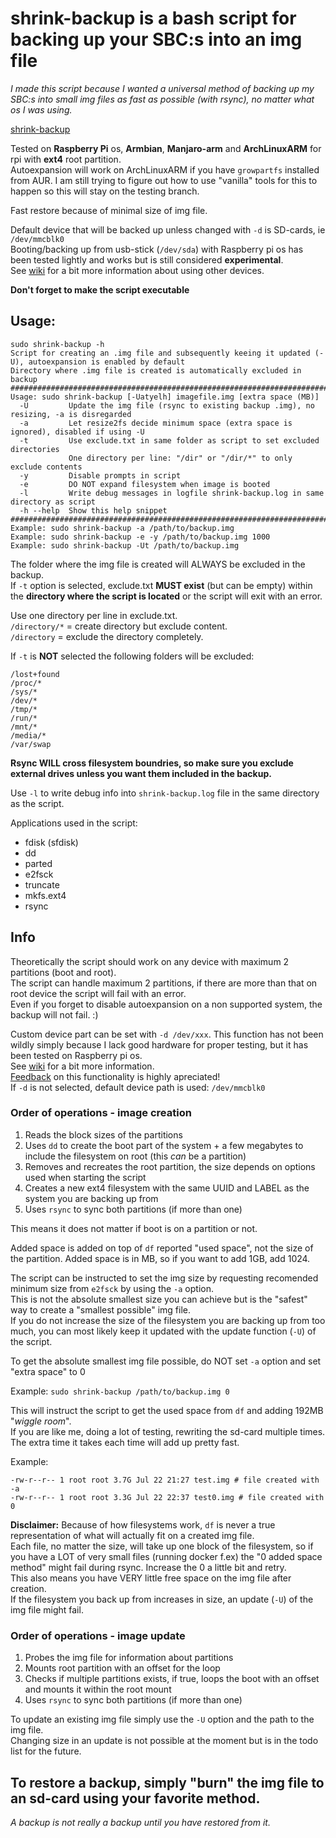 # shrink-backup is a bash script for backing up your SBC:s into an img file

_I made this script because I wanted a universal method of backing up my SBC:s into small img files as fast as possible (with rsync), no matter what os I was using._

[shrink-backup](shrink-backup)

Tested on **Raspberry Pi** os, **Armbian**, **Manjaro-arm** and **ArchLinuxARM** for rpi with **ext4** root partition.<br>
Autoexpansion will work on ArchLinuxARM if you have `growpartfs` installed from AUR. I am still trying to figure out how to use "vanilla" tools for this to happen so this will stay on the testing branch.

Fast restore because of minimal size of img file.

Default device that will be backed up unless changed with `-d` is SD-cards, ie `/dev/mmcblk0`<br>
Booting/backing up from usb-stick (`/dev/sda`) with Raspberry pi os has been tested lightly and works but is still considered **experimental**.<br>
See [wiki](https://github.com/UnconnectedBedna/shrink-backup/wiki) for a bit more information about using other devices.

**Don't forget to make the script executable**

## Usage:
```
sudo shrink-backup -h
Script for creating an .img file and subsequently keeing it updated (-U), autoexpansion is enabled by default
Directory where .img file is created is automatically excluded in backup
########################################################################
Usage: sudo shrink-backup [-Uatyelh] imagefile.img [extra space (MB)]
  -U         Update the img file (rsync to existing backup .img), no resizing, -a is disregarded
  -a         Let resize2fs decide minimum space (extra space is ignored), disabled if using -U
  -t         Use exclude.txt in same folder as script to set excluded directories
             One directory per line: "/dir" or "/dir/*" to only exclude contents
  -y         Disable prompts in script
  -e         DO NOT expand filesystem when image is booted
  -l         Write debug messages in logfile shrink-backup.log in same directory as script
  -h --help  Show this help snippet
########################################################################
Example: sudo shrink-backup -a /path/to/backup.img
Example: sudo shrink-backup -e -y /path/to/backup.img 1000
Example: sudo shrink-backup -Ut /path/to/backup.img
```

The folder where the img file is created will ALWAYS be excluded in the backup.<br>
If `-t` option is selected, exclude.txt **MUST exist** (but can be empty) within the **directory where the script is located** or the script will exit with an error.

Use one directory per line in exclude.txt.<br>
`/directory/*` = create directory but exclude content.<br>
`/directory` = exclude the directory completely.

If `-t` is **NOT** selected the following folders will be excluded:
```
/lost+found
/proc/*
/sys/*
/dev/*
/tmp/*
/run/*
/mnt/*
/media/*
/var/swap
```

**Rsync WILL cross filesystem boundries, so make sure you exclude external drives unless you want them included in the backup.**

Use `-l` to write debug info into `shrink-backup.log` file in the same directory as the script.

Applications used in the script:
- fdisk (sfdisk)
- dd
- parted
- e2fsck
- truncate
- mkfs.ext4
- rsync

## Info

Theoretically the script should work on any device with maximum 2 partitions (boot and root).<br>
The script can handle maximum 2 partitions, if there are more than that on root device the script will fail with an error.<br>
Even if you forget to disable autoexpansion on a non supported system, the backup will not fail. :)

Custom device part can be set with `-d /dev/xxx`. This function has not been wildly simply because I lack good hardware for proper testing, but it has been tested on Raspberry pi os.<br>
See [wiki](https://github.com/UnconnectedBedna/shrink-backup/wiki) for a bit more information.<br>
[Feedback](https://github.com/UnconnectedBedna/shrink-backup/discussions) on this functionality is highly apreciated!<br>
If `-d` is not selected, default device path is used: `/dev/mmcblk0`

### Order of operations - image creation
1. Reads the block sizes of the partitions
2. Uses `dd` to create the boot part of the system + a few megabytes to include the filesystem on root (this *can* be a partition)
3. Removes and recreates the root partition, the size depends on options used when starting the script
4. Creates a new ext4 filesystem with the same UUID and LABEL as the system you are backing up from
5. Uses `rsync` to sync both partitions (if more than one)

This means it does not matter if boot is on a partition or not.

Added space is added on top of `df` reported "used space", not the size of the partition. Added space is in MB, so if you want to add 1GB, add 1024.

The script can be instructed to set the img size by requesting recomended minimum size from `e2fsck` by using the `-a` option.<br>
This is not the absolute smallest size you can achieve but is the "safest" way to create a "smallest possible" img file.<br>
If you do not increase the size of the filesystem you are backing up from too much, you can most likely keep it updated with the update function (`-U`) of the script.

To get the absolute smallest img file possible, do NOT set `-a` option and set "extra space" to 0

Example: `sudo shrink-backup /path/to/backup.img 0`

This will instruct the script to get the used space from `df` and adding 192MB "*wiggle room*".<br>
If you are like me, doing a lot of testing, rewriting the sd-card multiple times. The extra time it takes each time will add up pretty fast.

Example:
```
-rw-r--r-- 1 root root 3.7G Jul 22 21:27 test.img # file created with -a
-rw-r--r-- 1 root root 3.3G Jul 22 22:37 test0.img # file created with 0
```

**Disclaimer:**
Because of how filesystems work, `df` is never a true representation of what will actually fit on a created img file.<br>
Each file, no matter the size, will take up one block of the filesystem, so if you have a LOT of very small files (running docker f.ex) the "0 added space method" might fail during rsync. Increase the 0 a little bit and retry.<br>
This also means you have VERY little free space on the img file after creation.<br>
If the filesystem you back up from increases in size, an update (`-U`) of the img file might fail.

### Order of operations - image update
1. Probes the img file for information about partitions
2. Mounts root partition with an offset for the loop
3. Checks if multiple partitions exists, if true, loops the boot with an offset and mounts it within the root mount
4. Uses `rsync` to sync both partitions (if more than one)

To update an existing img file simply use the `-U` option and the path to the img file.<br>
Changing size in an update is not possible at the moment but is in the todo list for the future.

## To restore a backup, simply "burn" the img file to an sd-card using your favorite method.

*A backup is not really a backup until you have restored from it.*

